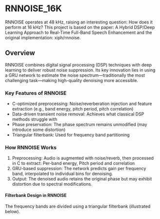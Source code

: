 # RNNOISE_16K
RNNOISE operates at 48 kHz, raising an interesting question: How does it perform at 16 kHz? This project is based on the paper:
A Hybrid DSP/Deep Learning Approach to Real-Time Full-Band Speech Enhancement and the original implementation: xiph/rnnoise.

## Overview
RNNOISE combines digital signal processing (DSP) techniques with deep learning to deliver robust noise suppression. Its key innovation lies in using a GRU network to estimate the noise spectrum—traditionally the most challenging task—making high-quality denoising more accessible.

### Key Features of RNNOISE
* C-optimized preprocessing: Noise/reverberation injection and feature extraction (e.g., band energy, pitch period, pitch correlation)
* Data-driven transient noise removal: Achieves what classical DSP methods struggle with
* Phase preservation: The phase spectrum remains unmodified (may introduce some distortion)
* Triangular filterbank: Used for frequency band partitioning

### How RNNOISE Works
1.	Preprocessing: Audio is augmented with noise/reverb, then processed in C to extract: 	Per-band energy, Pitch period and correlation
2.	GRU-based suppression: The network predicts gain per frequency band, interpolated to individual bins for denoising.
3.	Output: The denoised audio retains the original phase but may exhibit distortion due to spectral modifications.

#### Filterbank Design in RNNOISE
The frequency bands are divided using a triangular filterbank (illustrated below).
